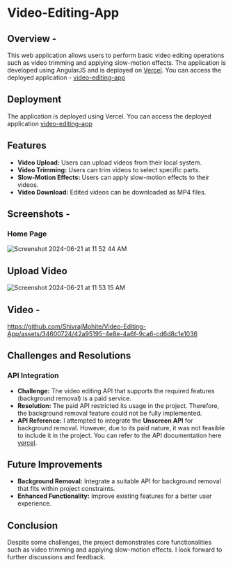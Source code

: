# Video-Editing-App

## Overview -

<p>
This web application allows users to perform basic video editing operations such as video trimming and applying slow-motion effects. The application is developed using AngularJS and is deployed on <a href="https://vercel.com/">Vercel</a>. You can access the deployed application - <a href="https://video-editing-app.vercel.app/">video-editing-app</a>
</p>

## Deployment
The application is deployed using Vercel. You can access the deployed application <a href="https://video-editing-app.vercel.app/">video-editing-app</a>

## Features
<ul>
  <li><strong> Video Upload:</strong> Users can upload videos from their local system.</li>
  <li><strong> Video Trimming:</strong> Users can trim videos to select specific parts.</li>
  <li><strong> Slow-Motion Effects:</strong> Users can apply slow-motion effects to their videos.</li>
  <li><strong> Video Download:</strong> Edited videos can be downloaded as MP4 files.</li>
</ul>

## Screenshots -
### Home Page
![Screenshot 2024-06-21 at 11 52 44 AM](https://github.com/ShivrajMohite/Video-Editing-App/assets/34600724/0feb7b19-3cff-409e-8ede-9aee331051b7)

## Upload Video
![Screenshot 2024-06-21 at 11 53 15 AM](https://github.com/ShivrajMohite/Video-Editing-App/assets/34600724/e8187222-0818-4f73-b395-c1dbadf70c7f)

## Video -
https://github.com/ShivrajMohite/Video-Editing-App/assets/34600724/42a95195-4e8e-4a6f-9ca6-cd6d8c1e1036



## Challenges and Resolutions
### API Integration
<ul>
  <li>
    <strong>Challenge:</strong> The video editing API that supports the required features (background removal) is a paid service.
  </li>
  <li>
    <strong>Resolution:</strong> The paid API restricted its usage in the project. Therefore, the background removal feature could not be fully implemented.
  </li>
  <li>
    <strong>API Reference:</strong> I attempted to integrate the <strong>Unscreen API</strong> for background removal. However, due to its paid nature, it was not feasible to include it in the project. You can refer to the API documentation here <a href="https://vercel.com/">vercel</a>.
  </li>
</ul>

## Future Improvements
<ul>
  <li>
    <strong>Background Removal:</strong> Integrate a suitable API for background removal that fits within project constraints.
  </li>
  <li>
    <strong>Enhanced Functionality:</strong> Improve existing features for a better user experience.
  </li>
</ul>

## Conclusion
Despite some challenges, the project demonstrates core functionalities such as video trimming and applying slow-motion effects. I look forward to further discussions and feedback.







